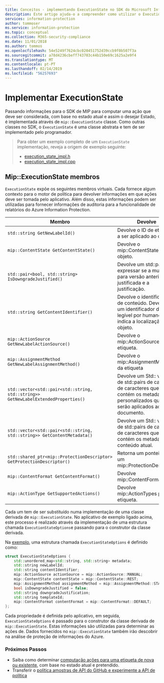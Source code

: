 ```yaml
---
title: Conceitos - implementando ExecutionState no SDK do Microsoft Information Protection
description: Este artigo ajuda-o a compreender como utilizar o ExecutionState no SDK do Microsoft Information Protection para ações de computação e forneça os detalhes para um registo de auditoria.
services: information-protection
author: tommoser
ms.service: information-protection
ms.topic: conceptual
ms.collection: M365-security-compliance
ms.date: 11/01/2018
ms.author: tommos
ms.openlocfilehash: 54e5249f7624cbc020451752d39ccb9f0b507f3a
ms.sourcegitcommit: a78d4236cbeff743703c44b150e69c1625a2e9f4
ms.translationtype: MT
ms.contentlocale: pt-PT
ms.lasthandoff: 02/14/2019
ms.locfileid: "56257693"
---
```

# <a name="implement-executionstate"></a>Implementar ExecutionState

Passando informações para o SDK de MIP para computar uma ação que deve ser considerada, com base no estado atual e assim o desejar Estado, é implementada através de `mip::ExecutionState` classe. Como outras classes no SDK, o `ExecutionState` é uma classe abstrata e tem de ser implementado pelo programador.

> Para obter um exemplo completo de um `ExecutionState` implementação, reveja a origem de exemplo seguinte:
>
> * [execution_state_impl.h](https://github.com/Azure-Samples/mipsdk-policyapi-cpp-sample-basic/blob/master/mipsdk-policyapi-cpp-sample-basic/execution_state_impl.h)
> * [execution_state_impl.cpp](https://github.com/Azure-Samples/mipsdk-policyapi-cpp-sample-basic/blob/master/mipsdk-policyapi-cpp-sample-basic/execution_state_impl.cpp)

## <a name="mipexecutionstate-members"></a>Mip::ExecutionState membros

`ExecutionState` expõe os seguintes membros virtuais. Cada fornece algum contexto para o motor de política para devolver informações em que ações deve ser tomada pelo aplicativo. Além disso, estas informações podem ser utilizadas para fornecer informações de auditoria para a funcionalidade de relatórios do Azure Information Protection.


| Membro                                                                           | Devolve                                                                                                              |
|----------------------------------------------------------------------------------|----------------------------------------------------------------------------------------------------------------------|
| `std::string GetNewLabelId()`                                                      | Devolve o ID de etiqueta a ser aplicado ao objeto.                                                                    |
| `mip::ContentState GetContentState()`                                              | Devolve o mip::ContentState do objeto.                                                                         |
| `std::pair<bool, std::string> IsDowngradeJustified()`                              | Devolve um std::pair expressar se a mudança para versão anterior é justificada e a justificação.                                 |
| `std::string GetContentIdentifier()`                                               | Devolve o identificador de conteúdo. Deve ser um identificador de legível por humanos, que indica a localização do objeto.   |
| `mip::ActionSource GetNewLabelActionSource()`                                      | Devolve o mip::ActionSource da etiqueta.                                                                          |
| `mip::AssignmentMethod GetNewLabelAssignmentMethod()`                              | Devolve o mip::AssignmentMethod da etiqueta                                                                        |
| `std::vector<std::pair<std::string, std::string>> GetNewLabelExtendedProperties()` | Devolve um Std:: vector de std::pairs de cadeias de caracteres que contém os metadados personalizados que serão aplicados ao documento. |
| `std::vector<std::pair<std::string, std::string>> GetContentMetadata()`            | Devolve um Std:: vector de std::pairs de cadeia de caracteres que contém os metadados de conteúdo atual.                               |
| `std::shared_ptr<mip::ProtectionDescriptor> GetProtectionDescriptor()`           | Retorna um ponteiro para um mip::ProtectionDescriptor                                                                     |
| `mip::ContentFormat GetContentFormat()`                                            | Devolve mip::ContentFormat                                                                                           |
| `mip::ActionType GetSupportedActions()`                                           | Devolve mip::ActionTypes para a etiqueta.                                                                              |

Cada um tem de ser substituído numa implementação de uma classe derivada de `mip::ExecutionState`. No aplicativo de exemplo ligado acima, este processo é realizado através da implementação de uma estrutura chamada `ExecutionStateOptions`e passando para o construtor da classe derivada.

Na [exemplo](https://github.com/Azure-Samples/mipsdk-policyapi-cpp-sample-basic/blob/master/mipsdk-policyapi-cpp-sample-basic/execution_state_impl.h), uma estrutura chamada `ExecutionStateOptions` é definido como:

```cpp
struct ExecutionStateOptions {
    std::unordered_map<std::string, std::string> metadata;
    std::string newLabelId;
    std::string contentIdentifier;
    mip::ActionSource actionSource = mip::ActionSource::MANUAL;
    mip::ContentState contentState = mip::ContentState::REST;
    mip::AssignmentMethod assignmentMethod = mip::AssignmentMethod::STANDARD;
    bool isDowngradeJustified = false;
    std::string downgradeJustification;
    std::string templateId;
    mip::ContentFormat contentFormat = mip::ContentFormat::DEFAULT;
};
```

Cada propriedade é definida pelo aplicativo, em seguida, `ExecutionStateOptions` é passado para o construtor da classe derivada de `mip::ExecutionState`. Estas informações são utilizadas para determinar as ações de. Dados fornecidos no `mip::ExecutionState` também irão descobrir na análise de proteção de informações do Azure.

### <a name="next-steps"></a>Próximos Passos

- Saiba como determinar [computação ações para uma etiqueta de nova ou existente](concept-handler-policy-computeactions-cpp.md), com base no estado atual e pretendido.
- Transferir o [política amostras de API do GitHub e experimente a API de política](https://azure.microsoft.com/resources/samples/?sort=0&term=mipsdk+policyapi)
